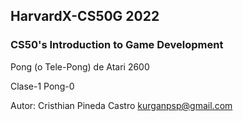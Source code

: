 ## HarvardX-CS50G 2022

### CS50's Introduction to Game Development

Pong (o Tele-Pong) de Atari 2600
    
Clase-1     Pong-0

Autor:  Cristhian Pineda Castro
        kurganpsp@gmail.com
